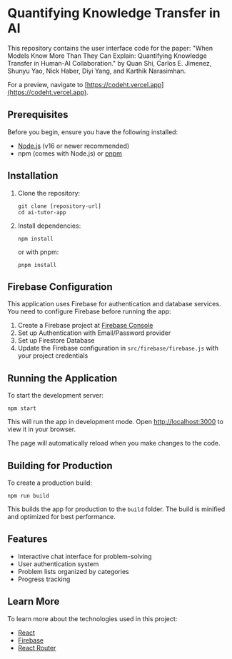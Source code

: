 # Quantifying Knowledge Transfer in AI 

This repository contains the user interface code for the paper: "When Models Know More Than They Can Explain: Quantifying Knowledge Transfer in Human-AI Collaboration." by Quan Shi, Carlos E. Jimenez, Shunyu Yao, Nick Haber, Diyi Yang, and Karthik Narasimhan.

For a preview, navigate to [https://codeht.vercel.app](https://codeht.vercel.app).

## Prerequisites

Before you begin, ensure you have the following installed:
- [Node.js](https://nodejs.org/) (v16 or newer recommended)
- npm (comes with Node.js) or [pnpm](https://pnpm.io/)

## Installation

1. Clone the repository:
   ```
   git clone [repository-url]
   cd ai-tutor-app
   ```

2. Install dependencies:
   ```
   npm install
   ```
   or with pnpm:
   ```
   pnpm install
   ```

## Firebase Configuration

This application uses Firebase for authentication and database services. You need to configure Firebase before running the app:

1. Create a Firebase project at [Firebase Console](https://console.firebase.google.com/)
2. Set up Authentication with Email/Password provider
3. Set up Firestore Database
4. Update the Firebase configuration in `src/firebase/firebase.js` with your project credentials

## Running the Application

To start the development server:

```
npm start
```

This will run the app in development mode. Open [http://localhost:3000](http://localhost:3000) to view it in your browser.

The page will automatically reload when you make changes to the code.

## Building for Production

To create a production build:

```
npm run build
```

This builds the app for production to the `build` folder. The build is minified and optimized for best performance.

## Features

- Interactive chat interface for problem-solving
- User authentication system
- Problem lists organized by categories
- Progress tracking

## Learn More

To learn more about the technologies used in this project:

- [React](https://reactjs.org/)
- [Firebase](https://firebase.google.com/docs)
- [React Router](https://reactrouter.com/)

